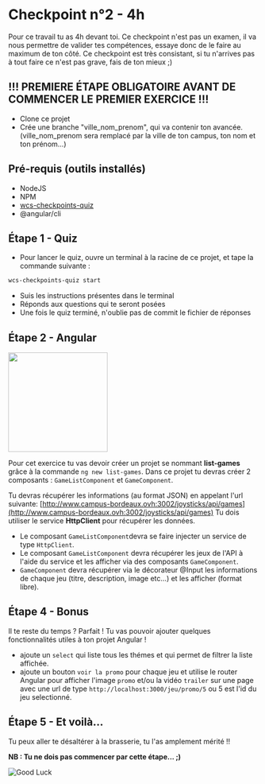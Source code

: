 # Checkpoint n°2 - **4h**

Pour ce travail tu as 4h devant toi. Ce checkpoint n'est pas un examen, il va nous permettre de valider tes compétences, essaye donc de le faire au maximum de ton côté.
Ce checkpoint est très consistant, si tu n'arrives pas à tout faire ce n'est pas grave, fais de ton mieux ;)

## **!!! PREMIERE ÉTAPE OBLIGATOIRE AVANT DE COMMENCER LE PREMIER EXERCICE !!!**

- Clone ce projet
- Crée une branche "ville_nom_prenom", qui va contenir ton avancée. (ville_nom_prenom sera remplacé par la ville de ton campus, ton nom et ton prénom...)

## Pré-requis (outils installés)

- NodeJS
- NPM
- [wcs-checkpoints-quiz](https://www.npmjs.com/package/wcs-checkpoints-quiz)
- @angular/cli

## Étape 1 - Quiz

- Pour lancer le quiz, ouvre un terminal à la racine de ce projet, et tape la commande suivante :

```sh
wcs-checkpoints-quiz start
```

- Suis les instructions présentes dans le terminal
- Réponds aux questions qui te seront posées
- Une fois le quiz terminé, n'oublie pas de commit le fichier de réponses

## Étape 2 - Angular

<img src="https://www.mememaker.net/api/bucket?path=static/img/memes/full/2019/Jan/28/23/angular-101205.png" height="200">

Pour cet exercice tu vas devoir créer un projet se nommant **list-games** grâce à la commande `ng new list-games`.
Dans ce projet tu devras créer 2 composants : `GameListComponent` et `GameComponent`.


Tu devras récupérer les informations (au format JSON) en appelant l'url suivante: [http://www.campus-bordeaux.ovh:3002/joysticks/api/games](http://www.campus-bordeaux.ovh:3002/joysticks/api/games)
Tu dois utiliser le service **HttpClient** pour récupérer les données.

- Le composant `GameListComponent`devra se faire injecter un service de type `HttpClient`.
- Le composant `GameListComponent` devra récupérer les jeux de l'API à l'aide du service et les afficher via des composants `GameComponent`.
- `GameComponent` devra récupérer via le décorateur @Input les informations de chaque jeu (titre, description, image etc...) et les afficher (format libre).

## Étape 4 - Bonus

Il te reste du temps ? Parfait ! Tu vas pouvoir ajouter quelques fonctionnalités utiles à ton projet Angular !

- ajoute un `select` qui liste tous les thémes et qui permet de filtrer la liste affichée.
- ajoute un bouton `voir la promo` pour chaque jeu et utilise le router Angular pour afficher l'image `promo` et/ou la vidéo `trailer` sur une page avec une url de type `http://localhost:3000/jeu/promo/5` ou 5 est l'id du jeu selectionné.

## Étape 5 - Et voilà...

Tu peux aller te désaltérer à la brasserie, tu l'as amplement mérité !!

**NB : Tu ne dois pas commencer par cette étape... ;)**

![Good Luck](https://media.giphy.com/media/AC1PtbdsJZyOQ/giphy.gif)